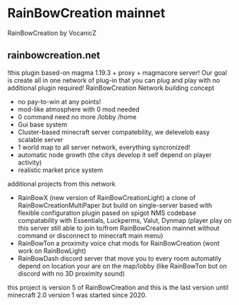 # RainBowCreation mainnet
RainBowCreation by VocanicZ

## rainbowcreation.net

!this plugin based-on magma 1.19.3 + proxy + magmacore server!
Our goal is create all in one network of plug-in that you can plug and play with no additional plugin required!
RainBowCreation Network building concept
- no pay-to-win at any points!
- mod-like atmosphere with 0 mod needed
- 0 command need no more /lobby /home
- Gui base system
- Cluster-based minecraft server compatebility, we delevelob easy scalable server
- 1 world map to all server network, everything syncronized!
- automatic node growth (the citys develop it self depend on player activity)
- realistic market price system

additional projects from this network
- RainBowX (new version of RainBowCreationLight)
  a clone of RainBowCreationMultiPaper but build on single-server based with flexible configuration
  plugin pased on spigot NMS codebase
  compatability with Essentials, Luckperms, Valut, Dynmap
  (player play on this server still able to join to/from RainBowCreation mainnet without command or disconnect to minecraft main menu)
- RainBowTon 
  a proximity voice chat mods for RainBowCreation
  (wont work on RainBowLight)
- RainBowDash 
  discord server that move you to every room automatily depend on location your are on the map/lobby
  (like RainBowTon but on discord with no 3D proximity sound)
 
this project is version 5 of RainBowCreation and this is the last version until minecraft 2.0
version 1 was started since 2020.
